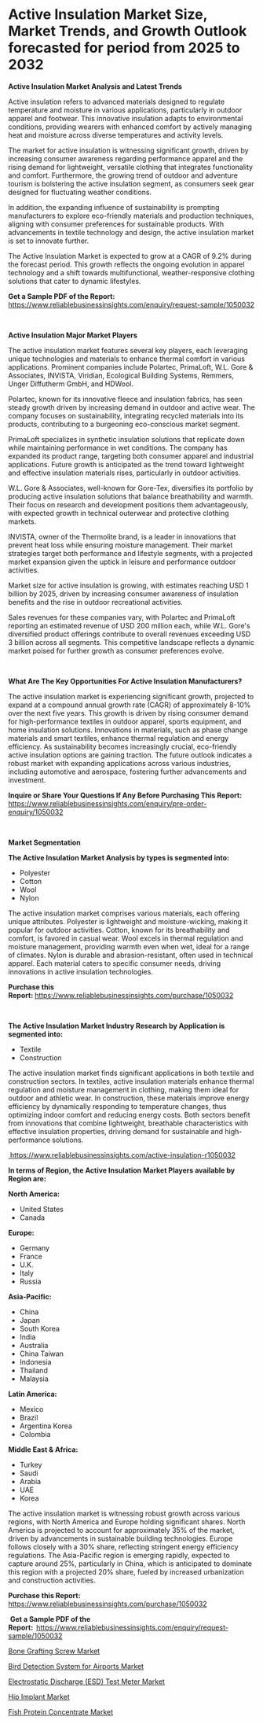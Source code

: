 <p><h1>Active Insulation Market Size, Market Trends, and Growth Outlook forecasted for period from 2025 to 2032</h1></p><p><strong>Active Insulation Market Analysis and Latest Trends</strong></p>
<p><p>Active insulation refers to advanced materials designed to regulate temperature and moisture in various applications, particularly in outdoor apparel and footwear. This innovative insulation adapts to environmental conditions, providing wearers with enhanced comfort by actively managing heat and moisture across diverse temperatures and activity levels. </p><p>The market for active insulation is witnessing significant growth, driven by increasing consumer awareness regarding performance apparel and the rising demand for lightweight, versatile clothing that integrates functionality and comfort. Furthermore, the growing trend of outdoor and adventure tourism is bolstering the active insulation segment, as consumers seek gear designed for fluctuating weather conditions.</p><p>In addition, the expanding influence of sustainability is prompting manufacturers to explore eco-friendly materials and production techniques, aligning with consumer preferences for sustainable products. With advancements in textile technology and design, the active insulation market is set to innovate further.</p><p>The Active Insulation Market is expected to grow at a CAGR of 9.2% during the forecast period. This growth reflects the ongoing evolution in apparel technology and a shift towards multifunctional, weather-responsive clothing solutions that cater to dynamic lifestyles.</p></p>
<p><strong>Get a Sample PDF of the Report:&nbsp;</strong> <a href="https://www.reliablebusinessinsights.com/enquiry/request-sample/1050032?utm_campaign=1873&utm_medium=2&utm_source=Github&utm_content=ia&utm_term=30012025&utm_id=active-insulation">https://www.reliablebusinessinsights.com/enquiry/request-sample/1050032</a></p>
<p>&nbsp;</p>
<p><strong>Active Insulation Major Market Players</strong></p>
<p><p>The active insulation market features several key players, each leveraging unique technologies and materials to enhance thermal comfort in various applications. Prominent companies include Polartec, PrimaLoft, W.L. Gore & Associates, INVISTA, Viridian, Ecological Building Systems, Remmers, Unger Diffutherm GmbH, and HDWool.</p><p>Polartec, known for its innovative fleece and insulation fabrics, has seen steady growth driven by increasing demand in outdoor and active wear. The company focuses on sustainability, integrating recycled materials into its products, contributing to a burgeoning eco-conscious market segment.</p><p>PrimaLoft specializes in synthetic insulation solutions that replicate down while maintaining performance in wet conditions. The company has expanded its product range, targeting both consumer apparel and industrial applications. Future growth is anticipated as the trend toward lightweight and effective insulation materials rises, particularly in outdoor activities.</p><p>W.L. Gore & Associates, well-known for Gore-Tex, diversifies its portfolio by producing active insulation solutions that balance breathability and warmth. Their focus on research and development positions them advantageously, with expected growth in technical outerwear and protective clothing markets.</p><p>INVISTA, owner of the Thermolite brand, is a leader in innovations that prevent heat loss while ensuring moisture management. Their market strategies target both performance and lifestyle segments, with a projected market expansion given the uptick in leisure and performance outdoor activities.</p><p>Market size for active insulation is growing, with estimates reaching USD 1 billion by 2025, driven by increasing consumer awareness of insulation benefits and the rise in outdoor recreational activities.</p><p>Sales revenues for these companies vary, with Polartec and PrimaLoft reporting an estimated revenue of USD 200 million each, while W.L. Gore's diversified product offerings contribute to overall revenues exceeding USD 3 billion across all segments. This competitive landscape reflects a dynamic market poised for further growth as consumer preferences evolve.</p></p>
<p>&nbsp;</p>
<p><strong>What Are The Key Opportunities For Active Insulation Manufacturers?</strong></p>
<p><p>The active insulation market is experiencing significant growth, projected to expand at a compound annual growth rate (CAGR) of approximately 8-10% over the next five years. This growth is driven by rising consumer demand for high-performance textiles in outdoor apparel, sports equipment, and home insulation solutions. Innovations in materials, such as phase change materials and smart textiles, enhance thermal regulation and energy efficiency. As sustainability becomes increasingly crucial, eco-friendly active insulation options are gaining traction. The future outlook indicates a robust market with expanding applications across various industries, including automotive and aerospace, fostering further advancements and investment.</p></p>
<p><strong>Inquire or Share Your Questions If Any Before Purchasing This Report:</strong> <a href="https://www.reliablebusinessinsights.com/enquiry/pre-order-enquiry/1050032?utm_campaign=1873&utm_medium=2&utm_source=Github&utm_content=ia&utm_term=30012025&utm_id=active-insulation">https://www.reliablebusinessinsights.com/enquiry/pre-order-enquiry/1050032</a></p>
<p>&nbsp;</p>
<p><strong>Market Segmentation</strong></p>
<p><strong>The Active Insulation Market Analysis by types is segmented into:</strong></p>
<p><ul><li>Polyester</li><li>Cotton</li><li>Wool</li><li>Nylon</li></ul></p>
<p><p>The active insulation market comprises various materials, each offering unique attributes. Polyester is lightweight and moisture-wicking, making it popular for outdoor activities. Cotton, known for its breathability and comfort, is favored in casual wear. Wool excels in thermal regulation and moisture management, providing warmth even when wet, ideal for a range of climates. Nylon is durable and abrasion-resistant, often used in technical apparel. Each material caters to specific consumer needs, driving innovations in active insulation technologies.</p></p>
<p><strong>Purchase this Report:&nbsp;</strong><a href="https://www.reliablebusinessinsights.com/purchase/1050032?utm_campaign=1873&utm_medium=2&utm_source=Github&utm_content=ia&utm_term=30012025&utm_id=active-insulation">https://www.reliablebusinessinsights.com/purchase/1050032</a></p>
<p>&nbsp;</p>
<p><strong>The Active Insulation Market Industry Research by Application is segmented into:</strong></p>
<p><ul><li>Textile</li><li>Construction</li></ul></p>
<p><p>The active insulation market finds significant applications in both textile and construction sectors. In textiles, active insulation materials enhance thermal regulation and moisture management in clothing, making them ideal for outdoor and athletic wear. In construction, these materials improve energy efficiency by dynamically responding to temperature changes, thus optimizing indoor comfort and reducing energy costs. Both sectors benefit from innovations that combine lightweight, breathable characteristics with effective insulation properties, driving demand for sustainable and high-performance solutions.</p></p>
<p><a href="https://www.reliablebusinessinsights.com/active-insulation-r1050032?utm_campaign=1873&utm_medium=2&utm_source=Github&utm_content=ia&utm_term=30012025&utm_id=active-insulation">&nbsp;https://www.reliablebusinessinsights.com/active-insulation-r1050032</a></p>
<p><strong>In terms of Region, the Active Insulation Market Players available by Region are:</strong></p>
<p>
    <p> <strong> North America: </strong>
        <ul>
            <li>United States</li>
            <li>Canada</li>
        </ul>
        </p> 
    <p> <strong> Europe: </strong>
        <ul>
            <li>Germany</li>
            <li>France</li>
            <li>U.K.</li>
            <li>Italy</li>
            <li>Russia</li>
        </ul>
        </p> 
    <p> <strong> Asia-Pacific: </strong>
        <ul>
            <li>China</li>
            <li>Japan</li>
            <li>South Korea</li>
            <li>India</li>
            <li>Australia</li>
            <li>China Taiwan</li>
            <li>Indonesia</li>
            <li>Thailand</li>
            <li>Malaysia</li>
        </ul>
        </p> 
    <p> <strong> Latin America: </strong>
        <ul>
            <li>Mexico</li>
            <li>Brazil</li>
            <li>Argentina Korea</li>
            <li>Colombia</li>
        </ul>
        </p> 
    <p> <strong> Middle East & Africa: </strong>
        <ul>
            <li>Turkey</li>
            <li>Saudi</li>
            <li>Arabia</li>
            <li>UAE</li>
            <li>Korea</li>
        </ul>
    </p>
    </p>
<p><p>The active insulation market is witnessing robust growth across various regions, with North America and Europe holding significant shares. North America is projected to account for approximately 35% of the market, driven by advancements in sustainable building technologies. Europe follows closely with a 30% share, reflecting stringent energy efficiency regulations. The Asia-Pacific region is emerging rapidly, expected to capture around 25%, particularly in China, which is anticipated to dominate this region with a projected 20% share, fueled by increased urbanization and construction activities.</p></p>
<p><strong>Purchase this Report: </strong><a href="https://www.reliablebusinessinsights.com/purchase/1050032?utm_campaign=1873&utm_medium=2&utm_source=Github&utm_content=ia&utm_term=30012025&utm_id=active-insulation">https://www.reliablebusinessinsights.com/purchase/1050032</a></p>
<p>&nbsp;<strong>Get a Sample PDF of the Report:&nbsp;&nbsp;</strong><a href="https://www.reliablebusinessinsights.com/enquiry/request-sample/1050032?utm_campaign=1873&utm_medium=2&utm_source=Github&utm_content=ia&utm_term=30012025&utm_id=active-insulation">https://www.reliablebusinessinsights.com/enquiry/request-sample/1050032</a></p>
<p><strong></strong></p>
<p><p><a href="https://www.linkedin.com/pulse/expanding-global-bone-grafting-screw-market-future-growth-ndhac?utm_campaign=1873&utm_medium=2&utm_source=Github&utm_content=ia&utm_term=30012025&utm_id=active-insulation">Bone Grafting Screw Market</a></p><p><a href="https://www.linkedin.com/pulse/bird-detection-system-airports-market-size-expansion-analysis-3njyf?utm_campaign=1873&utm_medium=2&utm_source=Github&utm_content=ia&utm_term=30012025&utm_id=active-insulation">Bird Detection System for Airports Market</a></p><p><a href="https://www.linkedin.com/pulse/exploring-electrostatic-discharge-esd-test-meter-market-xchgf?utm_campaign=1873&utm_medium=2&utm_source=Github&utm_content=ia&utm_term=30012025&utm_id=active-insulation">Electrostatic Discharge (ESD) Test Meter Market</a></p><p><a href="https://www.linkedin.com/pulse/forecast-hip-implant-market-from-2025-2032-rapid-growth-w2osf?utm_campaign=1873&utm_medium=2&utm_source=Github&utm_content=ia&utm_term=30012025&utm_id=active-insulation">Hip Implant Market</a></p><p><a href="https://www.linkedin.com/pulse/growth-forecast-revenue-outlook-fish-protein-concentrate-market-w8kkc?utm_campaign=1873&utm_medium=2&utm_source=Github&utm_content=ia&utm_term=30012025&utm_id=active-insulation">Fish Protein Concentrate Market</a></p></p>